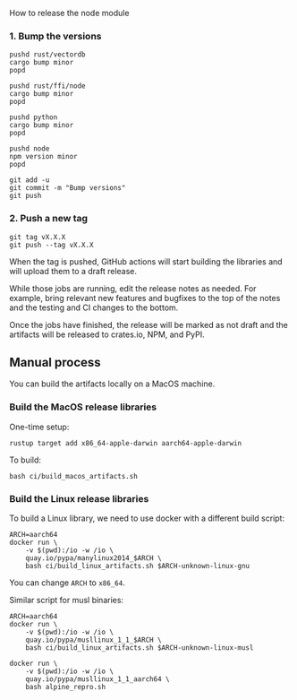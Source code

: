 
How to release the node module

### 1. Bump the versions

<!-- TODO: we also need to bump the optional dependencies for node! -->

```shell
pushd rust/vectordb
cargo bump minor
popd

pushd rust/ffi/node
cargo bump minor
popd

pushd python
cargo bump minor
popd

pushd node
npm version minor
popd

git add -u
git commit -m "Bump versions"
git push
```

### 2. Push a new tag

```shell
git tag vX.X.X
git push --tag vX.X.X
```

When the tag is pushed, GitHub actions will start building the libraries and
will upload them to a draft release.

While those jobs are running, edit the release notes as needed. For example, 
bring relevant new features and bugfixes to the top of the notes and the testing
and CI changes to the bottom.

Once the jobs have finished, the release will be marked as not draft and the
artifacts will be released to crates.io, NPM, and PyPI.

## Manual process

You can build the artifacts locally on a MacOS machine.

### Build the MacOS release libraries

One-time setup:

```shell
rustup target add x86_64-apple-darwin aarch64-apple-darwin
```

To build:

```shell
bash ci/build_macos_artifacts.sh
```

### Build the Linux release libraries

To build a Linux library, we need to use docker with a different build script:

```shell
ARCH=aarch64
docker run \
    -v $(pwd):/io -w /io \
    quay.io/pypa/manylinux2014_$ARCH \
    bash ci/build_linux_artifacts.sh $ARCH-unknown-linux-gnu
```

You can change `ARCH` to `x86_64`.

Similar script for musl binaries:

```shell
ARCH=aarch64
docker run \
    -v $(pwd):/io -w /io \
    quay.io/pypa/musllinux_1_1_$ARCH \
    bash ci/build_linux_artifacts.sh $ARCH-unknown-linux-musl
```

<!--

For debugging, use these snippets:

```shell
ARCH=aarch64
docker run -it \
    -v $(pwd):/io -w /io \
    quay.io/pypa/manylinux2014_$ARCH \
    bash
```

```shell
ARCH=aarch64
docker run -it \
    -v $(pwd):/io -w /io \
    quay.io/pypa/musllinux_1_1_$ARCH \
    bash
```

Note: musllinux_1_1 is Alpine Linux 3.12
-->

```
docker run \
    -v $(pwd):/io -w /io \
    quay.io/pypa/musllinux_1_1_aarch64 \
    bash alpine_repro.sh
```